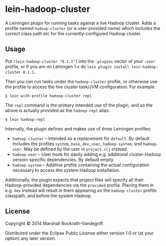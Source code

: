 # lein-hadoop-cluster

A Leiningen plugin for running tasks against a live Hadoop cluster.  Adds a
profile named `hadoop-cluster` (or a user-provided name) which includes the
correct class path etc for the currently-configured Hadoop cluster.

## Usage

Put `[lein-hadoop-cluster "0.1.1"]` into the `:plugins` vector of your `:user`
profile, or if you are on Leiningen 1.x do `lein plugin install
lein-hadoop-cluster 0.1.1`.

Then you can run tasks under the `hadoop-cluster` profile, or otherwise use the
profile to access the live cluster task/JVM configuration.  For example:

    $ lein with-profile hadoop-cluster repl

The `repl` command is the primary intended use of the plugin, and so the above
is actually provided as the `hadoop-repl` alias:

    $ lein hadoop-repl

Internally, the plugin defines and makes use of three Leiningen profiles:

- `hadoop-cluster` – Intended as a replacement for `default`.  By default
  includes the profiles `system`, `base`, `dev`, `user`, `hadoop-system`, and
  `hadoop-user`.  May be defined by the user in `project.clj` instead.
- `hadoop-user` – User hook for easily adding e.g. additional cluster-Hadoop
  version-specific dependencies.  By default empty.
- `hadoop-system` – Additive profile containing the actual configuration
  necessary to access the system Hadoop installation.

Additionally, the plugin expects that project files will specify all their
Hadoop-provided dependencies via the `provided` profile.  Placing them in
e.g. `dev` instead will result in them appearing on the `hadoop-cluster` profile
classpath, and before the system Hadoop.

## License

Copyright © 2014 Marshall Bockrath-Vandegrift

Distributed under the Eclipse Public License either version 1.0 or (at
your option) any later version.
